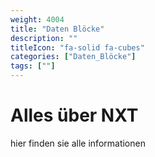 ```yaml
---
weight: 4004
title: "Daten Blöcke"
description: ""
titleIcon: "fa-solid fa-cubes"
categories: ["Daten_Blöcke"]
tags: [""]
---
```


# Alles über NXT
hier finden sie alle informationen

